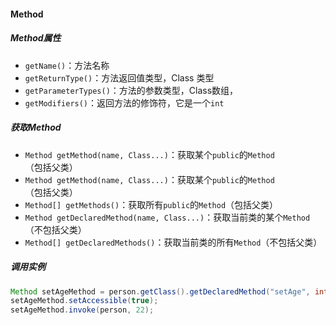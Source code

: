 #### Method

##### Method属性

- `getName()`：方法名称
- `getReturnType()`：方法返回值类型，Class 类型
- `getParameterTypes()`：方法的参数类型，Class数组，
- `getModifiers()`：返回方法的修饰符，它是一个`int`



##### 获取Method

- `Method getMethod(name, Class...)`：获取某个`public`的`Method`（包括父类）
- `Method getMethod(name, Class...)`：获取某个`public`的`Method`（包括父类）
- `Method[] getMethods()`：获取所有`public`的`Method`（包括父类）
- `Method getDeclaredMethod(name, Class...)`：获取当前类的某个`Method`（不包括父类）
- `Method[] getDeclaredMethods()`：获取当前类的所有`Method`（不包括父类）



##### 调用实例

```java
Method setAgeMethod = person.getClass().getDeclaredMethod("setAge", int.class);
setAgeMethod.setAccessible(true);
setAgeMethod.invoke(person, 22);
```



